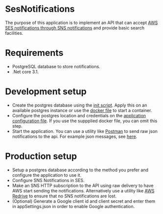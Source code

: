 # SesNotifications
The purpose of this application is to implement an API that can accept [AWS SES notifications through SNS notifications](https://docs.aws.amazon.com/ses/latest/DeveloperGuide/monitor-sending-activity-using-notifications-sns.html) and provide basic search facilities.

# Requirements
* PostgreSQL database to store notifications.
* .Net core 3.1.

# Development setup
* Create the postgres database using the [init script](Sql/ses_notifications_init.sql). Apply this on an available postgres instance or use the [docker file](Docker/postgres.yml) to start a container.
* Configure the postgres location and credentials on the [application configuration file](Projects/SesNotifications.App/appsettings.json). If you use the suppplied docker file, you can omit this step.
* Start the application. You can use a utility like [Postman](https://www.postman.com/) to send raw json notifications to the api. For example json messages, see [here](https://docs.aws.amazon.com/ses/latest/DeveloperGuide/notification-examples.html).

# Production setup
* Setup a postgres database according to the method you prefer and configure the application to use it.
* Configure SNS Notifications in SES.
* Make an SNS HTTP subscription to the API using raw delivery to have AWS start sending the notifications. Alternatively use a utility like [AWS Redrive](https://github.com/nickntg/awsredrive.core) to ensure that no SNS notifications are lost.
* (Optional) Generate a Google client id and client secret and enter them in appSettings.json in order to enable Google authentication.


